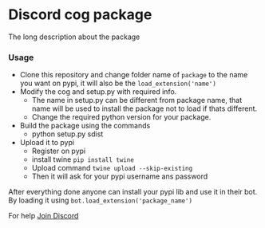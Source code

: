 # Discord cog package
The long description about the package

### Usage 
- Clone this repository and change folder name of `package` to the name you want on pypi, it will also be the `load_extension('name')`
- Modify the cog and setup.py with required info. 
    - The name in setup.py can be different from package name, that name will be used to install the package not to load if thats different.
    - Change the required python version for your package.
- Build the package using the commands
    - python setup.py sdist
- Upload it to pypi
    - Register on pypi
    - install twine `pip install twine`
    - Upload command `twine upload --skip-existing`
    - Then it will ask for your pypi username ans password

After everything done anyone can install your pypi lib and use it in their bot. By loading it using `bot.load_extension('package_name')`

For help [Join Discord](https://discord.gg/7SaE8v2)
